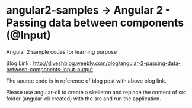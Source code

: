 # angular2-samples -> Angular 2 - Passing data between components (@Input)

Angular 2 sample codes for learning purpose

Blog Link :  http://diveshblog.weebly.com/blog/angular-2-passing-data-between-components-input-output

The source code is in reference of blog post with above blog link.

Please use angular-cli to create a skelleton and replace the content of src folder (angular-cli created) with the src and run the application.
